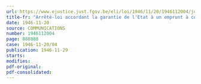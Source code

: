 ```yaml
---
url: https://www.ejustice.just.fgov.be/eli/loi/1946/11/20/1946112004/justel
title-fr: "Arrêté-loi accordant la garantie de l'Etat à un emprunt à contracter par [Belgacom] (Modifié par L 1991-03-21/30, art. 55)"
date: 1946-11-20
source: COMMUNICATIONS
number: 1946112004
page: 888888
case: 1946-11-20/04
publication: 1946-11-29
starts:
modifies:
pdf-original:
pdf-consolidated:
---
```


